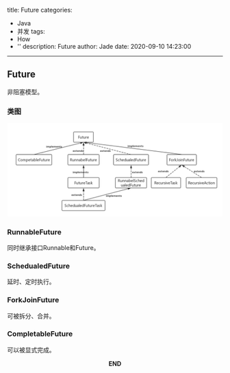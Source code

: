 title: Future
categories:
  - Java
  - 并发
tags:
  - How
  - ''
description: Future
author: Jade
date: 2020-09-10 14:23:00
---
## Future
非阻塞模型。
### 类图

![upload successful](/images/pasted-6.png)

### RunnableFuture
同时继承接口Runnable和Future。

### SchedualedFuture
延时、定时执行。

### ForkJoinFuture
可被拆分、合并。

### CompletableFuture
可以被显式完成。  

<p style="text-align: center"><strong>END</strong></p>